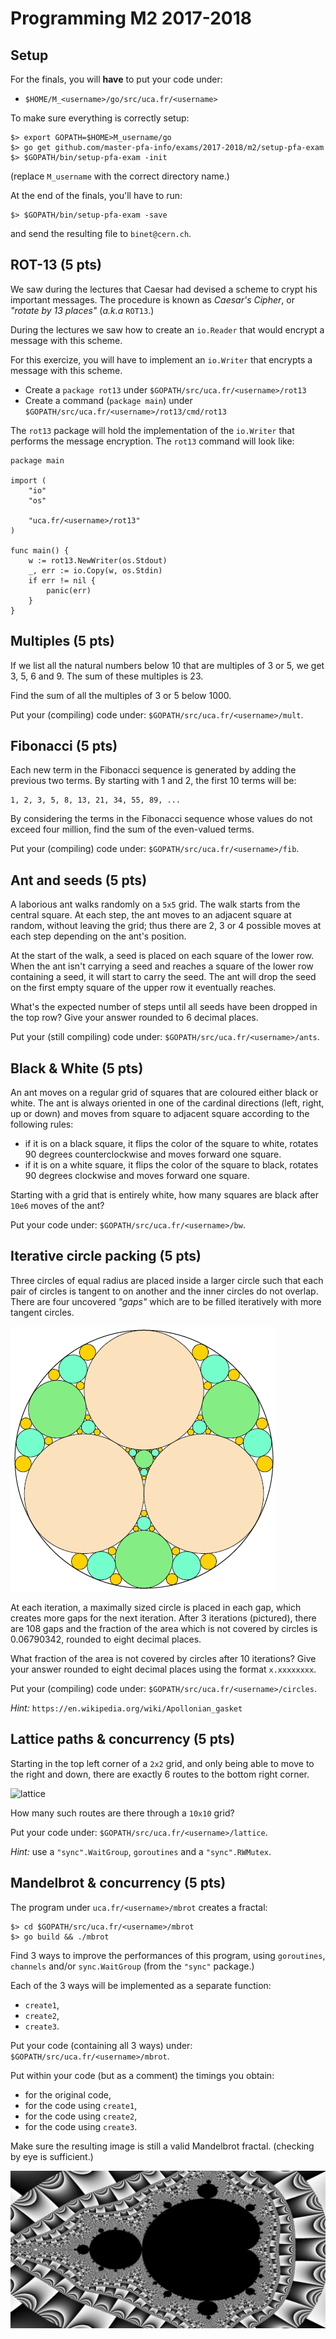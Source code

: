 # Programming M2 2017-2018

## Setup

For the finals, you will **have** to put your code under:

- `$HOME/M_<username>/go/src/uca.fr/<username>`

To make sure everything is correctly setup:

```
$> export GOPATH=$HOME>M_username/go
$> go get github.com/master-pfa-info/exams/2017-2018/m2/setup-pfa-exam
$> $GOPATH/bin/setup-pfa-exam -init
```

(replace `M_username` with the correct directory name.)

At the end of the finals, you'll have to run:

```
$> $GOPATH/bin/setup-pfa-exam -save
```

and send the resulting file to `binet@cern.ch`.

## ROT-13 (5 pts)

We saw during the lectures that Caesar had devised a scheme to crypt his important
messages.
The procedure is known as _Caesar's_ _Cipher_, or _"rotate by 13 places"_ (_a.k.a_ `ROT13`.)

During the lectures we saw how to create an `io.Reader` that would encrypt a message
with this scheme.

For this exercize, you will have to implement an `io.Writer` that encrypts a message
with this scheme.

- Create a `package rot13` under `$GOPATH/src/uca.fr/<username>/rot13`
- Create a command (`package main`) under `$GOPATH/src/uca.fr/<username>/rot13/cmd/rot13`

The `rot13` package will hold the implementation of the `io.Writer` that performs the
message encryption.
The `rot13` command will look like:

```
package main

import (
    "io"
    "os"
    
    "uca.fr/<username>/rot13"
)

func main() {
    w := rot13.NewWriter(os.Stdout)
    _, err := io.Copy(w, os.Stdin)
    if err != nil {
        panic(err)
    }
}
```

## Multiples (5 pts)

If we list all the natural numbers below 10 that are multiples of 3 or 5, we get 3, 5, 6 and 9. The sum of these multiples is 23.

Find the sum of all the multiples of 3 or 5 below 1000.

Put your (compiling) code under: `$GOPATH/src/uca.fr/<username>/mult`.

## Fibonacci (5 pts)

Each new term in the Fibonacci sequence is generated by adding the previous two terms. By starting with 1 and 2, the first 10 terms will be:

```
1, 2, 3, 5, 8, 13, 21, 34, 55, 89, ...
```

By considering the terms in the Fibonacci sequence whose values do not exceed four million, find the sum of the even-valued terms.

Put your (compiling) code under: `$GOPATH/src/uca.fr/<username>/fib`.

## Ant and seeds (5 pts)

A laborious ant walks randomly on a `5x5` grid.
The walk starts from the central square.
At each step, the ant moves to an adjacent square at random, without leaving the grid;
thus there are 2, 3 or 4 possible moves at each step depending on the ant's position.

At the start of the walk, a seed is placed on each square of the lower row.
When the ant isn't carrying a seed and reaches a square of the lower row containing a seed,
it will start to carry the seed.
The ant will drop the seed on the first empty square of the upper row it eventually reaches.

What's the expected number of steps until all seeds have been dropped in the top row? 
Give your answer rounded to 6 decimal places.

Put your (still compiling) code under: `$GOPATH/src/uca.fr/<username>/ants`.

## Black & White (5 pts)

An ant moves on a regular grid of squares that are coloured either black or white.
The ant is always oriented in one of the cardinal directions (left, right, up or down) and moves from square to adjacent square according to the following rules:

- if it is on a black square, it flips the color of the square to white, rotates 90 degrees counterclockwise and moves forward one square.
- if it is on a white square, it flips the color of the square to black, rotates 90 degrees clockwise and moves forward one square.

Starting with a grid that is entirely white, how many squares are black after `10e6` moves of the ant?

Put your code under: `$GOPATH/src/uca.fr/<username>/bw`.

## Iterative circle packing (5 pts)

Three circles of equal radius are placed inside a larger circle such that
each pair of circles is tangent to on another and the inner circles do not
overlap.
There are four uncovered _"gaps"_ which are to be filled iteratively with
more tangent circles.

![circles](figs/circles.png)

At each iteration, a maximally sized circle is placed in each gap, which creates
more gaps for the next iteration.
After 3 iterations (pictured), there are 108 gaps and the fraction of the area
which is not covered by circles is 0.06790342, rounded to eight decimal places.

What fraction of the area is not covered by circles after 10 iterations?
Give your answer rounded to eight decimal places using the format `x.xxxxxxxx`.

Put your (compiling) code under: `$GOPATH/src/uca.fr/<username>/circles`.

_Hint:_ `https://en.wikipedia.org/wiki/Apollonian_gasket`

## Lattice paths & concurrency (5 pts)

Starting in the top left corner of a `2x2` grid, and only being able to move to the right and down, there are exactly 6 routes to the bottom right corner.

![lattice](figs/lattice.png)

How many such routes are there through a `10x10` grid?

Put your code under: `$GOPATH/src/uca.fr/<username>/lattice`.

_Hint:_ use a `"sync".WaitGroup`, `goroutines` and a `"sync".RWMutex`.

## Mandelbrot & concurrency (5 pts)

The program under `uca.fr/<username>/mbrot` creates a fractal:

```
$> cd $GOPATH/src/uca.fr/<username>/mbrot
$> go build && ./mbrot
```

Find 3 ways to improve the performances of this program, using `goroutines`, `channels` and/or `sync.WaitGroup` (from the `"sync"` package.)

Each of the 3 ways will be implemented as a separate function:

- `create1`,
- `create2`,
- `create3`.

Put your code (containing all 3 ways) under: `$GOPATH/src/uca.fr/<username>/mbrot`.

Put within your code (but as a comment) the timings you obtain:
- for the original code,
- for the code using `create1`,
- for the code using `create2`,
- for the code using `create3`.

Make sure the resulting image is still a valid Mandelbrot fractal. (checking by eye is sufficient.)

![mbrot](figs/mandelbrot.png)


